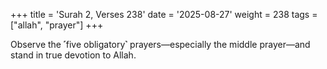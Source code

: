 +++
title = 'Surah 2, Verses 238'
date = '2025-08-27'
weight = 238
tags = ["allah", "prayer"]
+++

Observe the ˹five obligatory˺ prayers—especially the middle prayer—and stand in true devotion to Allah.